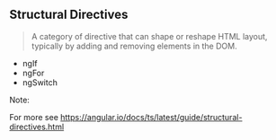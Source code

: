 ## Structural Directives

> A category of directive that can shape or reshape HTML layout, typically by adding and removing elements in the DOM.

- ngIf
- ngFor
- ngSwitch

Note:

For more see https://angular.io/docs/ts/latest/guide/structural-directives.html
